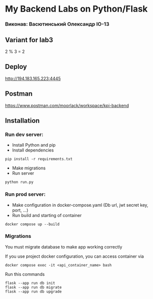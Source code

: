 # My Backend Labs on Python/Flask

### Виконав: Васютинський Олександр IO-13

## Variant for lab3
2 % 3 = 2

## Deploy
http://194.183.165.223:4445

## Postman
https://www.postman.com/moorlack/workspace/kpi-backend

## Installation

### Run dev server:
 - Install Python and pip
 - Install dependencies
 ```shell
pip install -r requirements.txt
 ```
 - Make migrations
 - Run server
 ```shell  
python run.py
 ```

### Run prod server:
 - Make configuration in docker-compose.yaml (Db url, jwt secret key, port, ...)
 - Run build and starting of container
```shell
docker compose up --build
```

### Migrations
You must migrate database to make app working correctly

If you use project docker configuration, you can access container via 
```shell
docker compose exec -it <api_container_name> bash
```
Run this commands
```shell
flask --app run db init
flask --app run db migrate
flask --app run db upgrade
```
